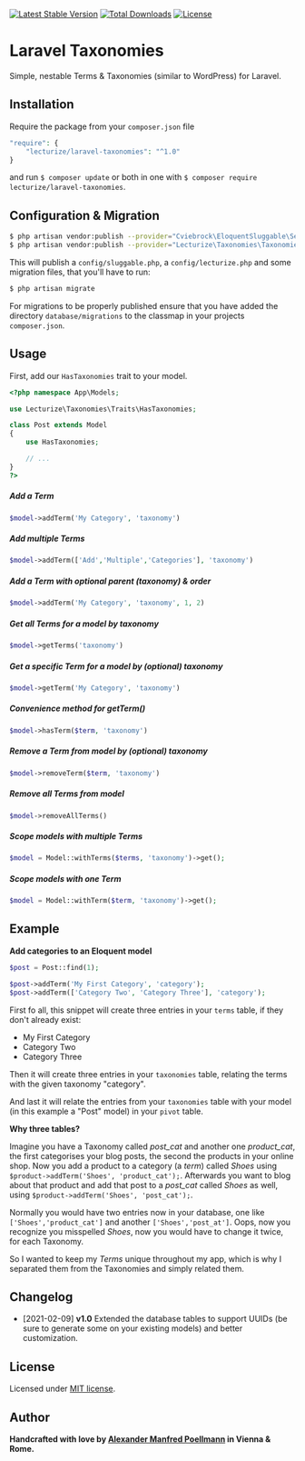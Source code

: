 [![Latest Stable Version](https://poser.pugx.org/lecturize/laravel-taxonomies/v/stable)](https://packagist.org/packages/lecturize/laravel-taxonomies)
[![Total Downloads](https://poser.pugx.org/lecturize/laravel-taxonomies/downloads)](https://packagist.org/packages/lecturize/laravel-taxonomies)
[![License](https://poser.pugx.org/lecturize/laravel-taxonomies/license)](https://packagist.org/packages/lecturize/laravel-taxonomies)

# Laravel Taxonomies

Simple, nestable Terms & Taxonomies (similar to WordPress) for Laravel.

## Installation

Require the package from your `composer.json` file

```php
"require": {
    "lecturize/laravel-taxonomies": "^1.0"
}
```

and run `$ composer update` or both in one with `$ composer require lecturize/laravel-taxonomies`.

## Configuration & Migration

```bash
$ php artisan vendor:publish --provider="Cviebrock\EloquentSluggable\ServiceProvider"
$ php artisan vendor:publish --provider="Lecturize\Taxonomies\TaxonomiesServiceProvider"
```

This will publish a `config/sluggable.php`, a `config/lecturize.php` and some migration files, that you'll have to run:

```bash
$ php artisan migrate
```

For migrations to be properly published ensure that you have added the directory `database/migrations` to the classmap in your projects `composer.json`.

## Usage

First, add our `HasTaxonomies` trait to your model.
        
```php
<?php namespace App\Models;

use Lecturize\Taxonomies\Traits\HasTaxonomies;

class Post extends Model
{
    use HasTaxonomies;

    // ...
}
?>
```

##### Add a Term
```php
$model->addTerm('My Category', 'taxonomy')
```

##### Add multiple Terms
```php
$model->addTerm(['Add','Multiple','Categories'], 'taxonomy')
```

##### Add a Term with optional parent (taxonomy) & order
```php
$model->addTerm('My Category', 'taxonomy', 1, 2)
```

##### Get all Terms for a model by taxonomy
```php
$model->getTerms('taxonomy')
```

##### Get a specific Term for a model by (optional) taxonomy
```php
$model->getTerm('My Category', 'taxonomy')
```

##### Convenience method for getTerm()
```php
$model->hasTerm($term, 'taxonomy')
```

##### Remove a Term from model by (optional) taxonomy
```php
$model->removeTerm($term, 'taxonomy')
```

##### Remove all Terms from model
```php
$model->removeAllTerms()
```

##### Scope models with multiple Terms
```php
$model = Model::withTerms($terms, 'taxonomy')->get();
```

##### Scope models with one Term
```php
$model = Model::withTerm($term, 'taxonomy')->get();
```

## Example

**Add categories to an Eloquent model**

```php
$post = Post::find(1);

$post->addTerm('My First Category', 'category');
$post->addTerm(['Category Two', 'Category Three'], 'category');
```

First fo all, this snippet will create three entries in your `terms` table, if they don't already exist:

* My First Category
* Category Two
* Category Three

Then it will create three entries in your `taxonomies` table, relating the terms with the given taxonomy "category".

And last it will relate the entries from your `taxonomies` table with your model (in this example a "Post" model) in your `pivot` table.

**Why three tables?**

Imagine you have a Taxonomy called *post_cat* and another one *product_cat*, the first categorises your blog posts, the second the products in your online shop. Now you add a product to a category (a *term*) called *Shoes* using `$product->addTerm('Shoes', 'product_cat');`. Afterwards you want to blog about that product and add that post to a *post_cat* called *Shoes* as well, using `$product->addTerm('Shoes', 'post_cat');`.

Normally you would have two entries now in your database, one like `['Shoes','product_cat']` and another `['Shoes','post_at']`. Oops, now you recognize you misspelled *Shoes*, now you would have to change it twice, for each Taxonomy.

So I wanted to keep my *Terms* unique throughout my app, which is why I separated them from the Taxonomies and simply related them.

## Changelog

- [2021-02-09] **v1.0** Extended the database tables to support UUIDs (be sure to generate some on your existing models) and better customization.

## License

Licensed under [MIT license](http://opensource.org/licenses/MIT).

## Author

**Handcrafted with love by [Alexander Manfred Poellmann](https://twitter.com/AMPoellmann) in Vienna &amp; Rome.**
